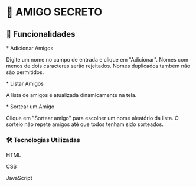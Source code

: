 <h1> 🎁 AMIGO SECRETO </h1>

<H2> 🚀 Funcionalidades</H2>

<P>   * Adicionar Amigos </P>
<p> Digite um nome no campo de entrada e clique em "Adicionar".
Nomes com menos de dois caracteres serão rejeitados. Nomes duplicados também não são permitidos.</p>

<p>   * Listar Amigos </p>
<p> A lista de amigos é atualizada dinamicamente na tela.</p>

<p>  * Sortear um Amigo </p>
<p> Clique em "Sortear amigo" para escolher um nome aleatório da lista.
O sorteio não repete amigos até que todos tenham sido sorteados.</p>

<h3>   🛠️ Tecnologias Utilizadas</h3>

<p> HTML</p>
<p> CSS </p>
<p> JavaScript</p>
